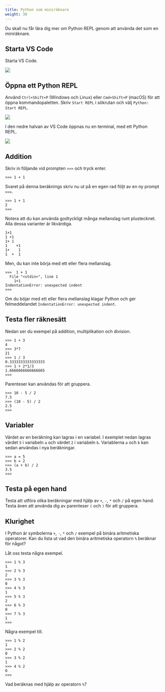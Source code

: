 ```yaml
---
title: Python som miniräknare
weight: 30
---
```


Du skall nu får lära dig mer om Python REPL genom att använda det som en
miniräknare.

## Starta VS Code

Starta VS Code. 

![](/images/python/vscode/vscode-start.png?width=600px)


## Öppna ett Python REPL

Använd `Ctrl+Shift+P` (Windows och Linux) eller `Cmd+Shift+P`
(macOS) för att öppna kommandopaletten. Skriv `Start REPL` i sökrutan och välj
`Python: Start REPL`.

![](/images/python/vscode/start-repl.png?width=600px)

I den nedre halvan av VS Code öppnas nu en terminal, med ett Python REPL.

![](/images/python/vscode/python-repl.png?width=600px)

## Addition

Skriv in följande vid prompten `>>>` och tryck enter. 

``` text
>>> 1 + 1
```

Svaret på denna beräknings skriv nu ut på en egen rad följt av en ny prompt
`>>>`.

```text 
>>> 1 + 1
2
>>>
```

Notera att du kan använda godtyckligt många mellanslag runt plustecknet. Alla
dessa varianter är likvärdiga.

```text
1+1
1 +1
1+ 1
1    +1
1+    1
1  +  1
```

Men, du kan inte börja med ett eller flera mellanslag. 

```text 
>>>  1 + 1
  File "<stdin>", line 1
    1+1
IndentationError: unexpected indent
>>>
```

Om du böjar med ett eller flera mellanslag klagar Python och ger felmeddelandet `IndentationError: unexpected indent`.

## Testa fler räknesätt

Nedan ser du exempel på addition, multiplikation och division. 
``` text
>>> 1 + 3
4
>>> 3*7
21
>>> 1 / 3
0.3333333333333333
>>> 1 + 2*1/3
1.6666666666666665
>>> 
```

Parenteser kan användas för att gruppera. 

```text
>>> 10 - 5 / 2
7.5
>>> (10 - 5) / 2
2.5
>>>
```

## Variabler

Värdet av en beräkning kan lagras i en variabel. I exemplet nedan lagras värdet
`5` i variabeln `a` och värdet `2` i variabeln `b`. Variablerna `a` och `b` kan
sedan användas i nya beräkningar. 

``` text
>>> a = 5
>>> b = 2
>>> (a + b) / 2
3.5
>>>
``` 

## Testa på egen hand

Testa att utföra olika beräkningar med hjälp av `+`, `-`, `*` och `/` på egen
hand. Testa även att använda dig av parenteser `(` och `)` för att gruppera. 

## Klurighet

I Python är symbolerna `+`, `-`, `*` och `/` exempel på binära aritmetiska
operatorer. Kan du lista ut vad den binära aritmetiska operatorn `%` beräknar
för något?

Låt oss testa några exempel.

``` text
>>> 1 % 3
1
>>> 2 % 3
2
>>> 3 % 3
0
>>> 4 % 3
1
>>> 5 % 3
2
>>> 6 % 3
0
>>> 7 % 3
1
>>> 
```

Några exempel till. 

``` text
>>> 1 % 2
1
>>> 2 % 2
0
>>> 3 % 2
1
>>> 4 % 2
0
>>> 
```

Vad beräknas med hjälp av operatorn `%`? 
